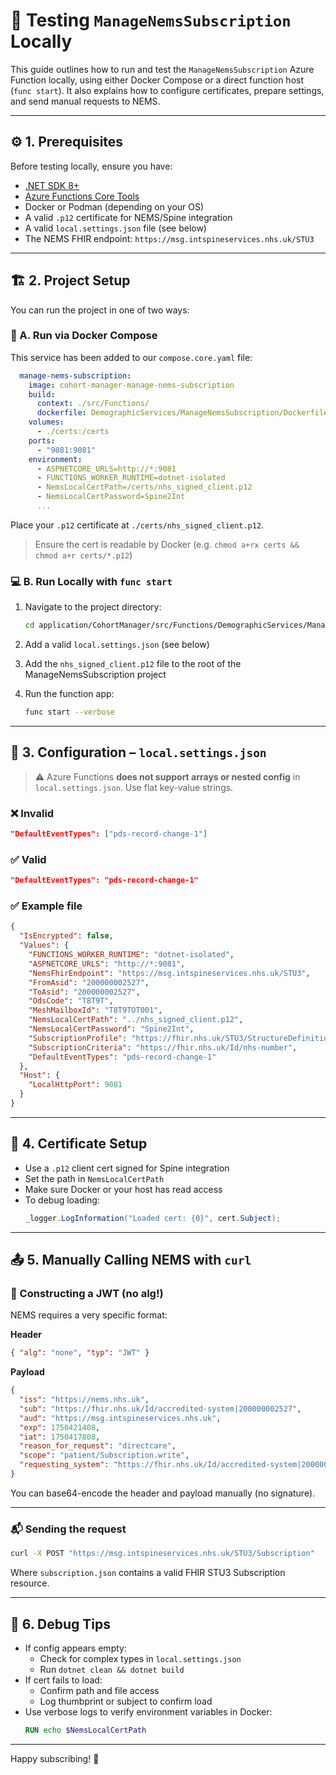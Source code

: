 
# 🧪 Testing `ManageNemsSubscription` Locally

This guide outlines how to run and test the `ManageNemsSubscription` Azure Function locally, using either Docker Compose or a direct function host (`func start`). It also explains how to configure certificates, prepare settings, and send manual requests to NEMS.

---

## ⚙️ 1. Prerequisites

Before testing locally, ensure you have:

- [.NET SDK 8+](https://dotnet.microsoft.com/en-us/download)
- [Azure Functions Core Tools](https://learn.microsoft.com/en-us/azure/azure-functions/functions-run-local)
- Docker or Podman (depending on your OS)
- A valid `.p12` certificate for NEMS/Spine integration
- A valid `local.settings.json` file (see below)
- The NEMS FHIR endpoint: `https://msg.intspineservices.nhs.uk/STU3`

---

## 🏗️ 2. Project Setup

You can run the project in one of two ways:

### 🐳 A. Run via Docker Compose

This service has been added to our `compose.core.yaml` file:

```yaml
  manage-nems-subscription:
    image: cohort-manager-manage-nems-subscription
    build:
      context: ./src/Functions/
      dockerfile: DemographicServices/ManageNemsSubscription/Dockerfile
    volumes:
      - ./certs:/certs
    ports:
      - "9081:9081"
    environment:
      - ASPNETCORE_URLS=http://*:9081
      - FUNCTIONS_WORKER_RUNTIME=dotnet-isolated
      - NemsLocalCertPath=/certs/nhs_signed_client.p12
      - NemsLocalCertPassword=Spine2Int
      ...
```

Place your `.p12` certificate at `./certs/nhs_signed_client.p12`.

> Ensure the cert is readable by Docker (e.g. `chmod a+rx certs && chmod a+r certs/*.p12`)

### 💻 B. Run Locally with `func start`

1. Navigate to the project directory:
   ```bash
   cd application/CohortManager/src/Functions/DemographicServices/ManageNemsSubscription
   ```

2. Add a valid `local.settings.json` (see below)

3. Add the `nhs_signed_client.p12` file to the root of the ManageNemsSubscription project

4. Run the function app:
   ```bash
   func start --verbose
   ```

---

## 🧾 3. Configuration – `local.settings.json`

> ⚠️ Azure Functions **does not support arrays or nested config** in `local.settings.json`. Use flat key-value strings.

### ❌ Invalid

```json
"DefaultEventTypes": ["pds-record-change-1"]
```

### ✅ Valid

```json
"DefaultEventTypes": "pds-record-change-1"
```

### ✅ Example file

```json
{
  "IsEncrypted": false,
  "Values": {
    "FUNCTIONS_WORKER_RUNTIME": "dotnet-isolated",
    "ASPNETCORE_URLS": "http://*:9081",
    "NemsFhirEndpoint": "https://msg.intspineservices.nhs.uk/STU3",
    "FromAsid": "200000002527",
    "ToAsid": "200000002527",
    "OdsCode": "T8T9T",
    "MeshMailboxId": "T8T9TOT001",
    "NemsLocalCertPath": "../nhs_signed_client.p12",
    "NemsLocalCertPassword": "Spine2Int",
    "SubscriptionProfile": "https://fhir.nhs.uk/STU3/StructureDefinition/EMS-Subscription-1",
    "SubscriptionCriteria": "https://fhir.nhs.uk/Id/nhs-number",
    "DefaultEventTypes": "pds-record-change-1"
  },
  "Host": {
    "LocalHttpPort": 9081
  }
}
```

---

## 🔐 4. Certificate Setup

- Use a `.p12` client cert signed for Spine integration
- Set the path in `NemsLocalCertPath`
- Make sure Docker or your host has read access
- To debug loading:
  ```csharp
  _logger.LogInformation("Loaded cert: {0}", cert.Subject);
  ```

---

## 📤 5. Manually Calling NEMS with `curl`

### 🧪 Constructing a JWT (no alg!)

NEMS requires a very specific format:

**Header**
```json
{ "alg": "none", "typ": "JWT" }
```

**Payload**
```json
{
  "iss": "https://nems.nhs.uk",
  "sub": "https://fhir.nhs.uk/Id/accredited-system|200000002527",
  "aud": "https://msg.intspineservices.nhs.uk",
  "exp": 1750421408,
  "iat": 1750417808,
  "reason_for_request": "directcare",
  "scope": "patient/Subscription.write",
  "requesting_system": "https://fhir.nhs.uk/Id/accredited-system|200000002527"
}
```

You can base64-encode the header and payload manually (no signature).

---

### 📬 Sending the request

```bash
curl -X POST "https://msg.intspineservices.nhs.uk/STU3/Subscription"   --cert nhs_signed_client.crt   --key client.key   --insecure   -H "Authorization: Bearer <your-jwt-here>"   -H "fromASID: 200000002527"   -H "toASID: 200000002527"   -H "InteractionID: urn:nhs:names:services:clinicals-sync:SubscriptionsApiPost"   -H "Content-Type: application/fhir+json"   -d @subscription.json
```

Where `subscription.json` contains a valid FHIR STU3 Subscription resource.

---

## 🧰 6. Debug Tips

- If config appears empty:
  - Check for complex types in `local.settings.json`
  - Run `dotnet clean && dotnet build`
- If cert fails to load:
  - Confirm path and file access
  - Log thumbprint or subject to confirm load
- Use verbose logs to verify environment variables in Docker:
  ```dockerfile
  RUN echo $NemsLocalCertPath
  ```

---

Happy subscribing! 📨
